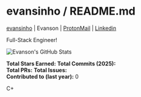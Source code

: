 # evansinho / README.md

[evansinho](https://github.com/evansinho) | Evanson | [ProtonMail](igiri.evanson@gmail.com) | [Linkedin](https://linkedin.com/in/evanson-igiri)

Full-Stack Engineer!  

![Evanson's GitHub Stats](https://github-readme-stats.vercel.app/api?username=evansinho&show_icons=true&theme=dark)  

**Total Stars Earned:**
**Total Commits (2025):**  
**Total PRs:**
**Total Issues:**  
**Contributed to (last year):** 0  

C+
